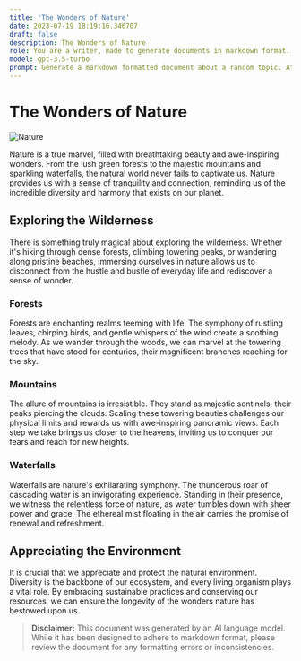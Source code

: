 ```yaml
---
title: 'The Wonders of Nature'
date: 2023-07-19 18:19:16.346707
draft: false
description: The Wonders of Nature
role: You are a writer, made to generate documents in markdown format. It is very important that all of the documents you generate are in valid markdown format.
model: gpt-3.5-turbo
prompt: Generate a markdown formatted document about a random topic. At the bottom, include a disclaimer explaining that the document was generated by you. The first line of the document should be the title. Make sure that the entire document is in proper markdown format, using a mix of various tags to make the document visually appealing.
---
```


# The Wonders of Nature

![Nature](https://www.example.com/nature.jpg)

Nature is a true marvel, filled with breathtaking beauty and awe-inspiring wonders. From the lush green forests to the majestic mountains and sparkling waterfalls, the natural world never fails to captivate us. Nature provides us with a sense of tranquility and connection, reminding us of the incredible diversity and harmony that exists on our planet.

## Exploring the Wilderness

There is something truly magical about exploring the wilderness. Whether it's hiking through dense forests, climbing towering peaks, or wandering along pristine beaches, immersing ourselves in nature allows us to disconnect from the hustle and bustle of everyday life and rediscover a sense of wonder. 

### Forests

Forests are enchanting realms teeming with life. The symphony of rustling leaves, chirping birds, and gentle whispers of the wind create a soothing melody. As we wander through the woods, we can marvel at the towering trees that have stood for centuries, their magnificent branches reaching for the sky. 

### Mountains

The allure of mountains is irresistible. They stand as majestic sentinels, their peaks piercing the clouds. Scaling these towering beauties challenges our physical limits and rewards us with awe-inspiring panoramic views. Each step we take brings us closer to the heavens, inviting us to conquer our fears and reach for new heights.

### Waterfalls

Waterfalls are nature's exhilarating symphony. The thunderous roar of cascading water is an invigorating experience. Standing in their presence, we witness the relentless force of nature, as water tumbles down with sheer power and grace. The ethereal mist floating in the air carries the promise of renewal and refreshment.

## Appreciating the Environment

It is crucial that we appreciate and protect the natural environment. Diversity is the backbone of our ecosystem, and every living organism plays a vital role. By embracing sustainable practices and conserving our resources, we can ensure the longevity of the wonders nature has bestowed upon us.

> **Disclaimer:** This document was generated by an AI language model. While it has been designed to adhere to markdown format, please review the document for any formatting errors or inconsistencies.